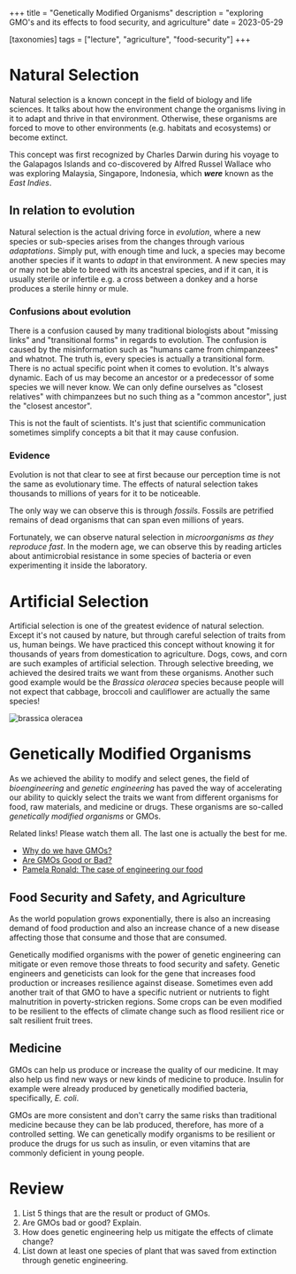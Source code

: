 +++
title = "Genetically Modified Organisms" 
description = "exploring GMO's and its effects to food security, and agriculture"
date = 2023-05-29

[taxonomies]
tags = ["lecture", "agriculture", "food-security"]
+++

# Natural Selection

Natural selection is a known concept in the field of biology and life sciences. It talks about
how the environment change the organisms living in it to adapt and thrive in that environment. Otherwise,
these organisms are forced to move to other environments (e.g. habitats and ecosystems) or become extinct.

This concept was first recognized by Charles Darwin during his voyage to the Galapagos Islands
and co-discovered by Alfred Russel Wallace who was exploring Malaysia, Singapore, Indonesia, 
which ***were*** known as the *East Indies*.

## In relation to evolution 

Natural selection is the actual driving force in *evolution*, where a new species or sub-species arises
from the changes through various *adaptations*. Simply put, with enough time and luck, a species
may become another species if it wants to *adapt* in that environment. A new species may or may not
be able to breed with its ancestral species, and if it can, it is usually sterile or infertile e.g.
a cross between a donkey and a horse produces a sterile hinny or mule.

### Confusions about evolution

There is a confusion caused by many traditional biologists about "missing links" and "transitional forms"
in regards to evolution. The confusion is caused by the misinformation such as "humans came from 
chimpanzees" and whatnot. The truth is, every species is actually a transitional form. There is no
actual specific point when it comes to evolution. It's always dynamic. Each of us may become an ancestor
or a predecessor of some species we will never know. We can only define ourselves as "closest relatives"
with chimpanzees but no such thing as a "common ancestor", just the "closest ancestor".

This is not the fault of scientists. It's just that scientific communication sometimes simplify concepts a
bit that it may cause confusion.

### Evidence

Evolution is not that clear to see at first because our perception time is not the same as evolutionary 
time. The effects of natural selection takes thousands to millions of years for it to be noticeable.

The only way we can observe this is through *fossils*. Fossils are petrified remains of dead organisms 
that can span even millions of years.

Fortunately, we can observe natural selection in *microorganisms as they reproduce fast*. In the modern 
age, we can observe this by reading articles about antimicrobial resistance in some species of 
bacteria or even experimenting it inside the laboratory.

# Artificial Selection

Artificial selection is one of the greatest evidence of natural selection. Except it's not caused by
nature, but through careful selection of traits from us, human beings. We have practiced this concept
without knowing it for thousands of years from domestication to agriculture. Dogs, cows, and corn
are such examples of artificial selection. Through selective breeding, we achieved the desired traits
we want from these organisms. Another such good example would be the *Brassica oleracea* species because
people will not expect that cabbage, broccoli and cauliflower are actually the same species!

![brassica oleracea](https://cdn.vox-cdn.com/thumbor/7Oq_1Wc8Uy6QocLEvHHSbhaCLKs=/0x0:640x399/720x0/filters:focal(0x0:640x399):format(webp):no_upscale()/cdn.vox-cdn.com/uploads/chorus_asset/file/3395076/brassica-oleracea.0.jpg)

# Genetically Modified Organisms

As we achieved the ability to modify and select genes, the field of *bioengineering* and *genetic
engineering* has paved the way of accelerating our ability to quickly select the traits we want from 
different organisms for food, raw materials, and medicine or drugs. These organisms are so-called 
*genetically modified organisms* or GMOs.

Related links! Please watch them all. The last one is actually the best for me.

- [Why do we have GMOs?](https://youtu.be/lT3xvugz7SU)
- [Are GMOs Good or Bad?](https://youtu.be/7TmcXYp8xu4)
- [Pamela Ronald: The case of engineering our food](https://youtu.be/wZ2TF8-PGQ4)

## Food Security and Safety, and Agriculture

As the world population grows exponentially, there is also an increasing demand of food production
and also an increase chance of a new disease affecting those that consume and those that are consumed.

Genetically modified organisms with the power of genetic engineering can mitigate or even remove
those threats to food security and safety. Genetic engineers and geneticists can look for the gene
that increases food production or increases resilience against disease. Sometimes even add another
trait of that GMO to have a specific nutrient or nutrients to fight malnutrition in poverty-stricken
regions. Some crops can be even modified to be resilient to the effects of climate change such as flood
resilient rice or salt resilient fruit trees.

## Medicine

GMOs can help us produce or increase the quality of our medicine. It may also help us find new ways
or new kinds of medicine to produce. Insulin for example were already produced by genetically modified
bacteria, specifically, *E. coli*.

GMOs are more consistent and don't carry the same risks than traditional medicine because they can be
lab produced, therefore, has more of a controlled setting. We can genetically modify organisms to be
resilient or produce the drugs for us such as insulin, or even vitamins that are commonly deficient
in young people.

# Review

1. List 5 things that are the result or product of GMOs.
2. Are GMOs bad or good? Explain.
3. How does genetic engineering help us mitigate the effects of climate change?
4. List down at least one species of plant that was saved from extinction
   through genetic engineering.